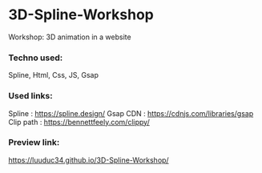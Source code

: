 # 3D-Spline-Workshop
Workshop: 3D animation in a website

### Techno used:
Spline, Html, Css, JS, Gsap

### Used links:
Spline : https://spline.design/
Gsap CDN : https://cdnjs.com/libraries/gsap
Clip path : https://bennettfeely.com/clippy/

### Preview link:
https://luuduc34.github.io/3D-Spline-Workshop/
